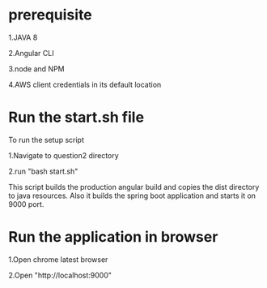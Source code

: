 # prerequisite
1.JAVA 8

2.Angular CLI

3.node and NPM

4.AWS client credentials in its default location

# Run the start.sh file

To run the setup script

1.Navigate to question2 directory

2.run "bash start.sh"

This script builds the production angular build and copies the dist directory to java resources. Also it builds the spring boot application and starts it on 9000 port.

# Run the application in browser
1.Open chrome latest browser

2.Open "http://localhost:9000"
